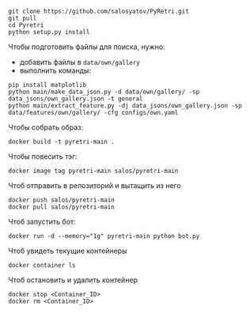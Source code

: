 ```
git clone https://github.com/salosyatov/PyRetri.git
git pull
cd Pyretri
python setup.py install
```


Чтобы подготовить файлы для поиска, нужно:
- добавить файлы в `data/own/gallery`
- выполнить команды:
```
pip install matplotlib
python main/make_data_json.py -d data/own/gallery/ -sp data_jsons/own_gallery.json -t general
python main/extract_feature.py -dj data_jsons/own_gallery.json -sp data/features/own/gallery/ -cfg configs/own.yaml
```

Чтобы собрать образ:
```
docker build -t pyretri-main .
```
Чтобы повесить тэг:
```
docker image tag pyretri-main salos/pyretri-main
```
Чтоб отправить в репозиторий и вытащить из него
```
docker push salos/pyretri-main
docker pull salos/pyretri-main
```

Чтоб запустить бот:
```
docker run -d --memory="1g" pyretri-main python bot.py
```
Чтоб увидеть текущие контейнеры
```
docker container ls
```

Чтоб остановить и удалить контейнер 
```
docker stop <Container_ID>
docker rm <Container_ID>

```